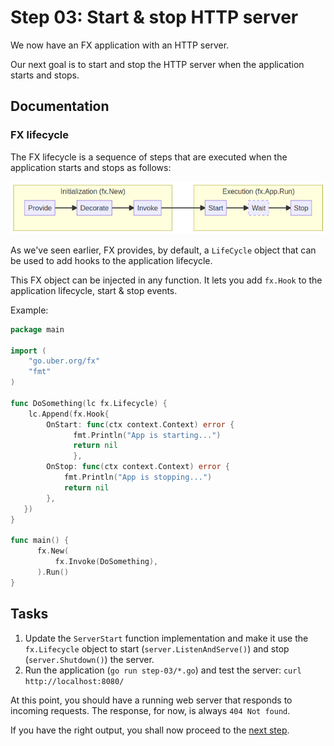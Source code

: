 # Step 03: Start & stop HTTP server

We now have an FX application with an HTTP server. 

Our next goal is to start and stop the HTTP server when the application starts and stops.

## Documentation

### FX lifecycle

The FX lifecycle is a sequence of steps that are executed when the application starts and stops as follows:

![FX lifecycle](assets/lc.png)

As we've seen earlier, FX provides, by default, a `LifeCycle` object that can be used to add hooks to the application lifecycle. 
   
This FX object can be injected in any function. It lets you add `fx.Hook` to the application lifecycle, start & stop events. 

Example:
```go
package main

import (
    "go.uber.org/fx"
    "fmt"
)

func DoSomething(lc fx.Lifecycle) {
    lc.Append(fx.Hook{
        OnStart: func(ctx context.Context) error {
              fmt.Println("App is starting...")
              return nil
              },
        OnStop: func(ctx context.Context) error {
            fmt.Println("App is stopping...")
            return nil
        },
   })
}

func main() {
      fx.New(
          fx.Invoke(DoSomething),
      ).Run()
}
```

## Tasks

1. Update the `ServerStart` function implementation and make it use the `fx.Lifecycle` object to start (`server.ListenAndServe()`) and stop (`server.Shutdown()`) the server.
2. Run the application  (`go run step-03/*.go`) and test the server: `curl http://localhost:8080/`

At this point, you should have a running web server that responds to incoming requests.
The response, for now, is always `404 Not found`.

If you have the right output, you shall now proceed to the [next step](../step-05/README.md).
